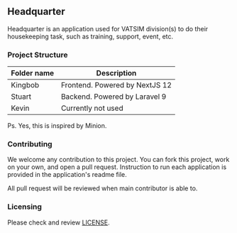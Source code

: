## Headquarter

Headquarter is an application used for VATSIM division(s) to do their housekeeping task, such as training, support, event, etc.

### Project Structure

| Folder name | Description                    |
|-------------|--------------------------------|
| Kingbob     | Frontend. Powered by NextJS 12 |
| Stuart      | Backend. Powered by Laravel 9  |
| Kevin       | Currently not used             |

Ps. Yes, this is inspired by Minion. 

### Contributing

We welcome any contribution to this project. You can fork this project, work on your own, and open a pull request. Instruction to run each application is provided in the application's readme file. 

All pull request will be reviewed when main contributor is able to.

### Licensing

Please check and review [LICENSE](LICENSE).
